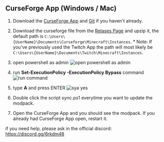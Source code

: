 ## CurseForge App (Windows / Mac)
1. Download the [CurseForge App](https://curseforge.overwolf.com/) and [Git](https://git-scm.com/downloads) if you haven't already.

2. Download the curseforge file from the [Relases Page](https://github.com/RobertasJ/skylore/releases/tag/1.3) and upzip it, the default path is `C:\Users\{UserName}\Documents\Curseforge\Minecraft\Instances`. * Note: If you've previously used the Twitch App the path will most likely be `C:\Users\{UserName}\Documents\Twitch\Minecraft\Instances`.


4. open powershell as admin
![open powershell as admin](images/powershelladmin.png)

5. run **Set-ExecutionPolicy -ExecutionPolicy Bypass** command
![run command](images/run-command.png)

6. type **A** and press ENTER
![sya yes](images/say-yes-to-all.png)

3. Double click the script sync.ps1 everytime you want to update the modpack.
4. Open the CurseForge App and you should see the modpack. If you already had CurseForge App open, restart it.

if you need help, please ask in the official discord: https://discord.gg/6rkdm48
